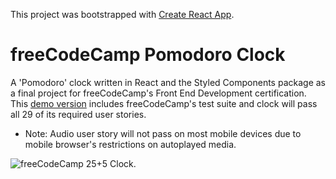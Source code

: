 This project was bootstrapped with [Create React App](https://github.com/facebook/create-react-app).

# freeCodeCamp Pomodoro Clock
A 'Pomodoro' clock written in React and the Styled Components package as a final project for freeCodeCamp's Front End Development certification. This [demo version](https://sdiaz-react-focus-clock.netlify.app/) includes freeCodeCamp's test suite and clock will pass all 29 of its required user stories.

 *  Note: Audio user story will not pass on most mobile devices due to mobile browser's restrictions on autoplayed media.

![freeCodeCamp 25+5 Clock.](https://github.com/santi-diazl/fcc-pomodoro-clock/raw/main/javascript-pomodoro-clock.png)
